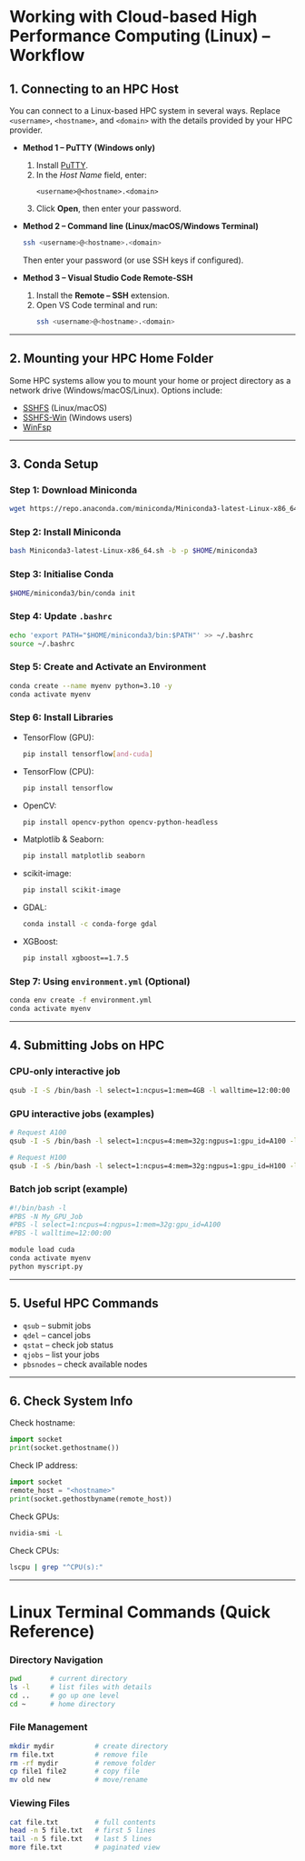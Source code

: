 # Working with Cloud-based High Performance Computing (Linux) – Workflow

## 1. Connecting to an HPC Host
You can connect to a Linux-based HPC system in several ways. Replace `<username>`, `<hostname>`, and `<domain>` with the details provided by your HPC provider.  

- **Method 1 – PuTTY (Windows only)**  
  1. Install [PuTTY](https://www.putty.org/).  
  2. In the *Host Name* field, enter:  
     ```
     <username>@<hostname>.<domain>
     ```  
  3. Click **Open**, then enter your password.  

- **Method 2 – Command line (Linux/macOS/Windows Terminal)**  
  ```bash
  ssh <username>@<hostname>.<domain>
  ```  
  Then enter your password (or use SSH keys if configured).  

- **Method 3 – Visual Studio Code Remote-SSH**  
  1. Install the **Remote – SSH** extension.  
  2. Open VS Code terminal and run:  
     ```bash
     ssh <username>@<hostname>.<domain>
     ```

---

## 2. Mounting your HPC Home Folder
Some HPC systems allow you to mount your home or project directory as a network drive (Windows/macOS/Linux). Options include:  
- [SSHFS](https://github.com/libfuse/sshfs) (Linux/macOS)  
- [SSHFS-Win](https://github.com/winfsp/sshfs-win) (Windows users)  
- [WinFsp](https://github.com/winfsp/winfsp/releases)  

---

## 3. Conda Setup
### Step 1: Download Miniconda
```bash
wget https://repo.anaconda.com/miniconda/Miniconda3-latest-Linux-x86_64.sh
```

### Step 2: Install Miniconda
```bash
bash Miniconda3-latest-Linux-x86_64.sh -b -p $HOME/miniconda3
```

### Step 3: Initialise Conda
```bash
$HOME/miniconda3/bin/conda init
```

### Step 4: Update `.bashrc`
```bash
echo 'export PATH="$HOME/miniconda3/bin:$PATH"' >> ~/.bashrc
source ~/.bashrc
```

### Step 5: Create and Activate an Environment
```bash
conda create --name myenv python=3.10 -y
conda activate myenv
```

### Step 6: Install Libraries
- TensorFlow (GPU):  
  ```bash
  pip install tensorflow[and-cuda]
  ```
- TensorFlow (CPU):  
  ```bash
  pip install tensorflow
  ```
- OpenCV:  
  ```bash
  pip install opencv-python opencv-python-headless
  ```
- Matplotlib & Seaborn:  
  ```bash
  pip install matplotlib seaborn
  ```
- scikit-image:  
  ```bash
  pip install scikit-image
  ```
- GDAL:  
  ```bash
  conda install -c conda-forge gdal
  ```
- XGBoost:  
  ```bash
  pip install xgboost==1.7.5
  ```

### Step 7: Using `environment.yml` (Optional)
```bash
conda env create -f environment.yml
conda activate myenv
```

---

## 4. Submitting Jobs on HPC

### CPU-only interactive job
```bash
qsub -I -S /bin/bash -l select=1:ncpus=1:mem=4GB -l walltime=12:00:00
```

### GPU interactive jobs (examples)
```bash
# Request A100
qsub -I -S /bin/bash -l select=1:ncpus=4:mem=32g:ngpus=1:gpu_id=A100 -l walltime=12:00:00

# Request H100
qsub -I -S /bin/bash -l select=1:ncpus=4:mem=32g:ngpus=1:gpu_id=H100 -l walltime=12:00:00
```

### Batch job script (example)
```bash
#!/bin/bash -l
#PBS -N My_GPU_Job
#PBS -l select=1:ncpus=4:ngpus=1:mem=32g:gpu_id=A100
#PBS -l walltime=12:00:00

module load cuda
conda activate myenv
python myscript.py
```

---

## 5. Useful HPC Commands
- `qsub` – submit jobs  
- `qdel` – cancel jobs  
- `qstat` – check job status  
- `qjobs` – list your jobs  
- `pbsnodes` – check available nodes  

---

## 6. Check System Info
Check hostname:
```python
import socket
print(socket.gethostname())
```

Check IP address:
```python
import socket
remote_host = "<hostname>"
print(socket.gethostbyname(remote_host))
```

Check GPUs:
```bash
nvidia-smi -L
```

Check CPUs:
```bash
lscpu | grep "^CPU(s):"
```

---

# Linux Terminal Commands (Quick Reference)

### Directory Navigation
```bash
pwd       # current directory
ls -l     # list files with details
cd ..     # go up one level
cd ~      # home directory
```

### File Management
```bash
mkdir mydir          # create directory
rm file.txt          # remove file
rm -rf mydir         # remove folder
cp file1 file2       # copy file
mv old new           # move/rename
```

### Viewing Files
```bash
cat file.txt         # full contents
head -n 5 file.txt   # first 5 lines
tail -n 5 file.txt   # last 5 lines
more file.txt        # paginated view
```
